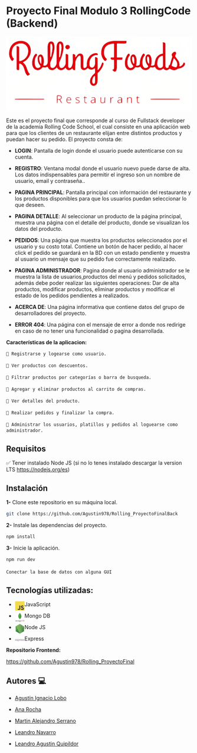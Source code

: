 # Proyecto Final Modulo 3 RollingCode (Backend)



![Logo](https://raw.githubusercontent.com/Agustin978/Rolling_ProyectoFinal/main/src/assets/logo.png)

Este es el proyecto final que corresponde al curso de Fullstack developer de la academia Rolling Code School, el cual consiste en una aplicación web para que los clientes de un restaurante elijan entre distintos productos y puedan hacer su pedido. El proyecto consta de:
- **LOGIN**: Pantalla de login donde el usuario puede autenticarse con su cuenta.

- **REGISTRO**: Ventana modal donde el usuario nuevo puede darse de alta. Los datos indispensables para permitir el ingreso son un nombre de usuario, email y contraseña..

- **PAGINA PRINCIPAL**: Pantalla principal con información del restaurante y los productos disponibles para que los usuarios puedan seleccionar lo que deseen.

- **PAGINA DETALLE**: Al seleccionar un producto de la página principal, muestra una página con el detalle del producto, donde se visualizan los datos del producto.

- **PEDIDOS**: Una página que muestra los productos seleccionados por el usuario y su costo total. Contiene un botón de hacer pedido, al hacer click el pedido se guardará en la BD con un estado pendiente y muestra al usuario un mensaje que su pedido fue correctamente realizado.

- **PAGINA ADMINISTRADOR**: Pagina donde al usuario administrador se le muestra la lista de usuarios,productos del menú y pedidos solicitados, además debe poder realizar las siguientes operaciones: Dar de alta productos, modificar productos, eliminar productos y modificar el estado de los pedidos pendientes a realizados.

- **ACERCA DE**: Una página informativa que contiene datos del grupo de desarrolladores del proyecto.

- **ERROR 404**: Una página con el mensaje de error a donde nos redirige en caso de no tener una funcionalidad o pagina desarrollada.



**Características de la aplicacion:**

    🌟 Registrarse y logearse como usuario.

    🌟 Ver productos con descuentos.

    🌟 Filtrar productos por categorías o barra de busqueda.

    🌟 Agregar y eliminar productos al carrito de compras.

    🌟 Ver detalles del producto.

    🌟 Realizar pedidos y finalizar la compra.

    🌟 Administrar los usuarios, platillos y pedidos al loguearse como administrador.

## Requisitos
✅ Tener instalado Node JS (si no lo tenes instalado descargar la version LTS https://nodejs.org/es)

## Instalación
**1-**
Clone este repositorio en su máquina local.
```bash
git clone https://github.com/Agustin978/Rolling_ProyectoFinalBack
```
**2-**
Instale las dependencias del proyecto.
        
```bash
npm install
```

**3-**
Inicie la aplicación.
        
```bash
npm run dev

Conectar la base de datos con alguna GUI
```



## Tecnologías utilizadas:



- <img align="left" width="26px" alt="javacript" src="https://raw.githubusercontent.com/devicons/devicon/master/icons/javascript/javascript-original.svg" /> JavaScript



- <img align="left" width="26px" alt="mongo db" src="https://raw.githubusercontent.com/devicons/devicon/master/icons/mongodb/mongodb-original-wordmark.svg" /> Mongo DB

- <img align="left" width="26px" alt="nodejs" src="https://raw.githubusercontent.com/github/explore/80688e429a7d4ef2fca1e82350fe8e3517d3494d/topics/nodejs/nodejs.png" /> Node JS

- <img align="left" width="26px" alt="express" src="https://raw.githubusercontent.com/devicons/devicon/master/icons/express/express-original-wordmark.svg" /> Express



**Repositorio Frontend:**

https://github.com/Agustin978/Rolling_ProyectoFinal
## Autores 💻

- [Agustín Ignacio	Lobo](https://github.com/Agustin978)

- [Ana	Rocha](https://github.com/anasoledad)

- [Martin Alejandro	Serrano](https://github.com/Martinserrano724)

- [Leandro	Navarro](https://github.com/NavarroLeandro)

- [Leandro Agustin	Quipildor](https://github.com/LeooQuipildor)
